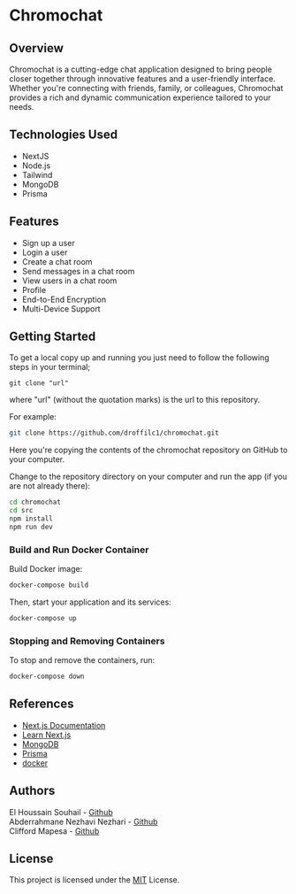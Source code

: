 # Chromochat

## Overview

Chromochat is a cutting-edge chat application designed to bring people closer together through innovative features and a user-friendly interface.
Whether you're connecting with friends, family, or colleagues, Chromochat provides a rich and dynamic communication experience tailored to your needs.

## Technologies Used

- NextJS
- Node.js
- Tailwind
- MongoDB
- Prisma

## Features

- Sign up a user
- Login a user
- Create a chat room
- Send messages in a chat room
- View users in a chat room
- Profile
- End-to-End Encryption
- Multi-Device Support

## Getting Started

To get a local copy up and running you just need to follow the following steps in your terminal;

```
git clone "url"
```

where "url" (without the quotation marks) is the url to this repository.

For example:

```bash
git clone https://github.com/droffilc1/chromochat.git
```

Here you're copying the contents of the chromochat repository on GitHub to your computer.

Change to the repository directory on your computer and run the app (if you are not already there):

```bash
cd chromochat
cd src
npm install
npm run dev
```

### Build and Run Docker Container

Build Docker image:

```bash
docker-compose build
```

Then, start your application and its services:

```bash
docker-compose up
```

### Stopping and Removing Containers

To stop and remove the containers, run:

```bash
docker-compose down
```

## References

- [Next.js Documentation](https://nextjs.org/docs)
- [Learn Next.js](https://nextjs.org/learn)
- [MongoDB](https://www.mongodb.com/docs/atlas/)
- [Prisma](https://www.prisma.io/docs)
- [docker](https://docs.docker.com/)

## Authors

El Houssain Souhail - [Github](https://github.com/Ductive99)\
Abderrahmane Nezhavi Nezhari - [Github](https://github.com/Abderrahmane369)\
Clifford Mapesa - [Github](https://github.com/droffilc1)

## License

This project is licensed under the [MIT](./LICENSE) License.
